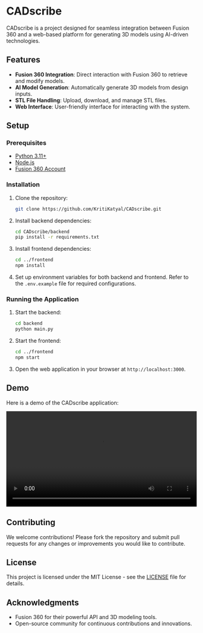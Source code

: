 # CADscribe

CADscribe is a project designed for seamless integration between Fusion 360 and a web-based platform for generating 3D models using AI-driven technologies.

## Features
- **Fusion 360 Integration**: Direct interaction with Fusion 360 to retrieve and modify models.
- **AI Model Generation**: Automatically generate 3D models from design inputs.
- **STL File Handling**: Upload, download, and manage STL files.
- **Web Interface**: User-friendly interface for interacting with the system.

## Setup

### Prerequisites
- [Python 3.11+](https://www.python.org/downloads/)
- [Node.js](https://nodejs.org/)
- [Fusion 360 Account](https://www.autodesk.com/products/fusion-360/overview)

### Installation

1. Clone the repository:
    ```bash
    git clone https://github.com/KritiKatyal/CADscribe.git
    ```

2. Install backend dependencies:
    ```bash
    cd CADscribe/backend
    pip install -r requirements.txt
    ```

3. Install frontend dependencies:
    ```bash
    cd ../frontend
    npm install
    ```

4. Set up environment variables for both backend and frontend. Refer to the `.env.example` file for required configurations.

### Running the Application

1. Start the backend:
    ```bash
    cd backend
    python main.py
    ```

2. Start the frontend:
    ```bash
    cd ../frontend
    npm start
    ```

3. Open the web application in your browser at `http://localhost:3000`.

## Demo

Here is a demo of the CADscribe application:

<video width="100%" controls>
  <source src="https://raw.githubusercontent.com/KritiKatyal/CADscribe/main/frontend/public/demo.mp4" type="video/mp4">
  Your browser does not support the video tag.
</video>

## Contributing

We welcome contributions! Please fork the repository and submit pull requests for any changes or improvements you would like to contribute.

## License

This project is licensed under the MIT License - see the [LICENSE](LICENSE) file for details.

## Acknowledgments
- Fusion 360 for their powerful API and 3D modeling tools.
- Open-source community for continuous contributions and innovations.
